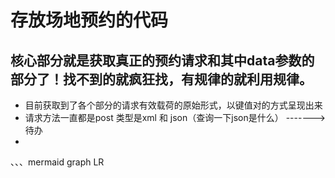 # 存放场地预约的代码
## 核心部分就是获取真正的预约请求和其中data参数的部分了！找不到的就疯狂找，有规律的就利用规律。
- 目前获取到了各个部分的请求有效载荷的原始形式，以键值对的方式呈现出来   
- 请求方法一直都是post 类型是xml 和 json（查询一下json是什么） ------->待办
- 
、、、mermaid
graph LR

